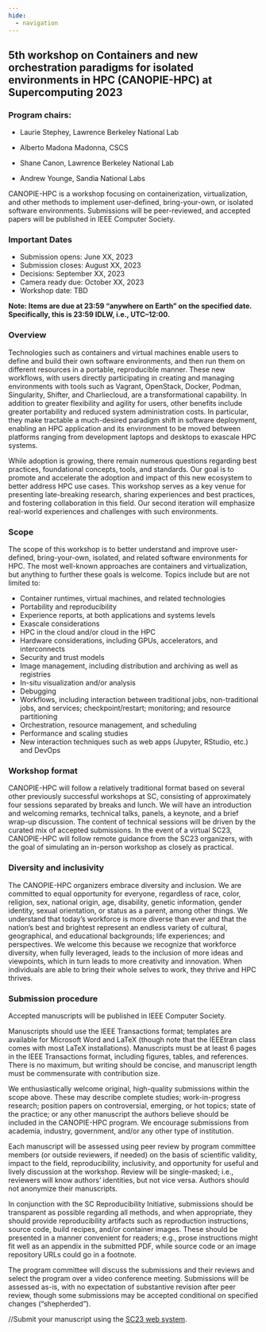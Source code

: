 ```yaml
---
hide:
  - navigation
---
```


## 5th workshop on Containers and new orchestration paradigms for isolated environments in HPC (CANOPIE-HPC) at Supercomputing 2023

### Program chairs:

* Laurie Stephey, Lawrence Berkeley National Lab
* Alberto Madona Madonna, CSCS


* Shane Canon, Lawrence Berkeley National Lab
* Andrew Younge, Sandia National Labs

CANOPIE-HPC is a workshop focusing on containerization, virtualization, and other methods to implement user-defined, bring-your-own, or isolated software environments. Submissions will be peer-reviewed, and accepted papers will be published in IEEE  Computer Society.

### Important Dates


* Submission opens:    June XX, 2023
* Submission closes:    August XX, 2023
* Decisions:    September XX, 2023
* Camera ready due:    October XX, 2023
* Workshop date:    TBD

**Note: Items are due at 23:59 “anywhere on Earth” on the specified date. Specifically, this is 23:59 IDLW, i.e., UTC–12:00.**

### Overview
Technologies such as containers and virtual machines enable users to define and build their own software environments, and then run them on different resources in a portable, reproducible manner. These new workflows, with users directly participating in creating and managing environments with tools such as Vagrant, OpenStack, Docker, Podman, Singularity, Shifter, and Charliecloud, are a transformational capability. In addition to greater flexibility and agility for users, other benefits include greater portability and reduced system administration costs. In particular, they make tractable a much-desired paradigm shift in software deployment, enabling an HPC application and its environment to be moved between platforms ranging from development laptops and desktops to exascale HPC systems.

While adoption is growing, there remain numerous questions regarding best practices, foundational concepts, tools, and standards. Our goal is to promote and accelerate the adoption and impact of this new ecosystem to better address HPC use cases. This workshop serves as a key venue for presenting late-breaking research, sharing experiences and best practices, and fostering collaboration in this field. Our second iteration will emphasize real-world experiences and challenges with such environments.

### Scope
The scope of this workshop is to better understand and improve user-defined, bring-your-own, isolated, and related software environments for HPC. The most well-known approaches are containers and virtualization, but anything to further these goals is welcome. Topics include but are not limited to:

* Container runtimes, virtual machines, and related technologies
* Portability and reproducibility
* Experience reports, at both applications and systems levels
* Exascale considerations
* HPC in the cloud and/or cloud in the HPC
* Hardware considerations, including GPUs, accelerators, and interconnects
* Security and trust models
* Image management, including distribution and archiving as well as registries
* In-situ visualization and/or analysis
* Debugging
* Workflows, including interaction between traditional jobs, non-traditional jobs, and services; checkpoint/restart; monitoring; and resource partitioning
* Orchestration, resource management, and scheduling
* Performance and scaling studies
* New interaction techniques such as web apps (Jupyter, RStudio, etc.) and DevOps

### Workshop format
CANOPIE-HPC will follow a relatively traditional format based on several other previously successful workshops at SC, consisting of approximately four sessions separated by breaks and lunch. We will have an introduction and welcoming remarks, technical talks, panels, a keynote, and a brief wrap-up discussion. The content of technical sessions will be driven by the curated mix of accepted submissions. In the event of a virtual SC23, CANOPIE-HPC will follow remote guidance from the SC23 organizers, with the goal of simulating an in-person workshop as closely as practical.

### Diversity and inclusivity
The CANOPIE-HPC organizers embrace diversity and inclusion. We are committed to equal opportunity for everyone, regardless of race, color, religion, sex, national origin, age, disability, genetic information, gender identity, sexual orientation, or status as a parent, among other things. We understand that today’s workforce is more diverse than ever and that the nation’s best and brightest represent an endless variety of cultural, geographical, and educational backgrounds; life experiences; and perspectives. We welcome this because we recognize that workforce diversity, when fully leveraged, leads to the inclusion of more ideas and viewpoints, which in turn leads to more creativity and innovation. When individuals are able to bring their whole selves to work, they thrive and HPC thrives.

### Submission procedure
Accepted manuscripts will be published in IEEE Computer Society.

Manuscripts should use the IEEE Transactions format; templates are available for Microsoft Word and LaTeX (though note that the IEEEtran class comes with most LaTeX installations). Manuscripts must be at least 6 pages in the IEEE Transactions format, including figures, tables, and references. There is no maximum, but writing should be concise, and manuscript length must be commensurate with contribution size.

We enthusiastically welcome original, high-quality submissions within the scope above. These may describe complete studies; work-in-progress research; position papers on controversial, emerging, or hot topics; state of the practice; or any other manuscript the authors believe should be included in the CANOPIE-HPC program. We encourage submissions from academia, industry, government, and/or any other type of institution.

Each manuscript will be assessed using peer review by program committee members (or outside reviewers, if needed) on the basis of scientific validity, impact to the field, reproducibility, inclusivity, and opportunity for useful and lively discussion at the workshop. Review will be single-masked; i.e., reviewers will know authors’ identities, but not vice versa. Authors should not anonymize their manuscripts.

In conjunction with the SC Reproducibility Initiative, submissions should be transparent as possible regarding all methods, and when appropriate, they should provide reproducibility artifacts such as reproduction instructions, source code, build recipes, and/or container images. These should be presented in a manner convenient for readers; e.g., prose instructions might fit well as an appendix in the submitted PDF, while source code or an image repository URLs could go in a footnote.

The program committee will discuss the submissions and their reviews and select the program over a video conference meeting. Submissions will be assessed as-is, with no expectation of substantive revision after peer review, though some submissions may be accepted conditional on specified changes (“shepherded”).

//Submit your manuscript using the [SC23 web system](https://submissions.supercomputing.org/?page=Submit&id=SC23WorkshopCANOPIEHPCSubmission&site=sc23).
